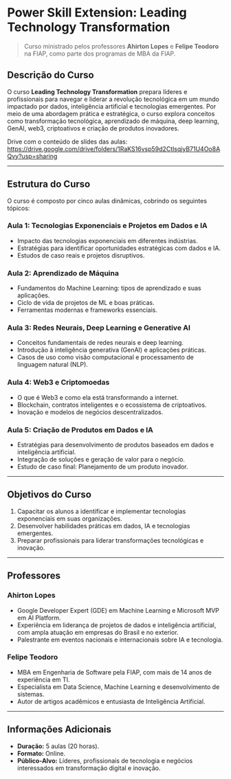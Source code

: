 # **Power Skill Extension: Leading Technology Transformation**  
> Curso ministrado pelos professores **Ahirton Lopes** e **Felipe Teodoro** na FIAP, como parte dos programas de MBA da FIAP.  

## **Descrição do Curso**  
O curso **Leading Technology Transformation** prepara líderes e profissionais para navegar e liderar a revolução tecnológica em um mundo impactado por dados, inteligência artificial e tecnologias emergentes. Por meio de uma abordagem prática e estratégica, o curso explora conceitos como transformação tecnológica, aprendizado de máquina, deep learning, GenAI, web3, criptoativos e criação de produtos inovadores.  

Drive com o conteúdo de slides das aulas: https://drive.google.com/drive/folders/1RaKS16vsp59d2CtlsqjyB71U4Oo8AQvy?usp=sharing

---

## **Estrutura do Curso**  
O curso é composto por cinco aulas dinâmicas, cobrindo os seguintes tópicos:  

### **Aula 1: Tecnologias Exponenciais e Projetos em Dados e IA**  
- Impacto das tecnologias exponenciais em diferentes indústrias.  
- Estratégias para identificar oportunidades estratégicas com dados e IA.  
- Estudos de caso reais e projetos disruptivos.  

### **Aula 2: Aprendizado de Máquina**  
- Fundamentos do Machine Learning: tipos de aprendizado e suas aplicações.  
- Ciclo de vida de projetos de ML e boas práticas.  
- Ferramentas modernas e frameworks essenciais.  

### **Aula 3: Redes Neurais, Deep Learning e Generative AI**  
- Conceitos fundamentais de redes neurais e deep learning.  
- Introdução à inteligência generativa (GenAI) e aplicações práticas.  
- Casos de uso como visão computacional e processamento de linguagem natural (NLP).  

### **Aula 4: Web3 e Criptomoedas**  
- O que é Web3 e como ela está transformando a internet.  
- Blockchain, contratos inteligentes e o ecossistema de criptoativos.  
- Inovação e modelos de negócios descentralizados.  

### **Aula 5: Criação de Produtos em Dados e IA**  
- Estratégias para desenvolvimento de produtos baseados em dados e inteligência artificial.  
- Integração de soluções e geração de valor para o negócio.  
- Estudo de caso final: Planejamento de um produto inovador.  

---

## **Objetivos do Curso**  
1. Capacitar os alunos a identificar e implementar tecnologias exponenciais em suas organizações.  
2. Desenvolver habilidades práticas em dados, IA e tecnologias emergentes.  
3. Preparar profissionais para liderar transformações tecnológicas e inovação.  

---

## **Professores**  

### **Ahirton Lopes**  
- Google Developer Expert (GDE) em Machine Learning e Microsoft MVP em AI Platform.  
- Experiência em liderança de projetos de dados e inteligência artificial, com ampla atuação em empresas do Brasil e no exterior.  
- Palestrante em eventos nacionais e internacionais sobre IA e tecnologia.  

### **Felipe Teodoro**  
- MBA em Engenharia de Software pela FIAP, com mais de 14 anos de experiência em TI.  
- Especialista em Data Science, Machine Learning e desenvolvimento de sistemas.  
- Autor de artigos acadêmicos e entusiasta de Inteligência Artificial.  

---

## **Informações Adicionais**  
- **Duração:** 5 aulas (20 horas).  
- **Formato:** Online.  
- **Público-Alvo:** Líderes, profissionais de tecnologia e negócios interessados em transformação digital e inovação.  
